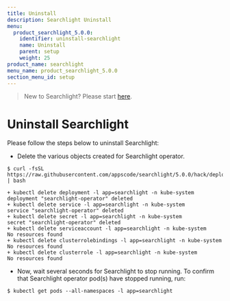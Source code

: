 ```yaml
---
title: Uninstall
description: Searchlight Uninstall
menu:
  product_searchlight_5.0.0:
    identifier: uninstall-searchlight
    name: Uninstall
    parent: setup
    weight: 25
product_name: searchlight
menu_name: product_searchlight_5.0.0
section_menu_id: setup
---
```



> New to Searchlight? Please start [here](/docs/concepts/README.md).

# Uninstall Searchlight
Please follow the steps below to uninstall Searchlight:

- Delete the various objects created for Searchlight operator.

```console
$ curl -fsSL https://raw.githubusercontent.com/appscode/searchlight/5.0.0/hack/deploy/uninstall.sh | bash

+ kubectl delete deployment -l app=searchlight -n kube-system
deployment "searchlight-operator" deleted
+ kubectl delete service -l app=searchlight -n kube-system
service "searchlight-operator" deleted
+ kubectl delete secret -l app=searchlight -n kube-system
secret "searchlight-operator" deleted
+ kubectl delete serviceaccount -l app=searchlight -n kube-system
No resources found
+ kubectl delete clusterrolebindings -l app=searchlight -n kube-system
No resources found
+ kubectl delete clusterrole -l app=searchlight -n kube-system
No resources found
```

- Now, wait several seconds for Searchlight to stop running. To confirm that Searchlight operator pod(s) have stopped running, run:

```console
$ kubectl get pods --all-namespaces -l app=searchlight
```
